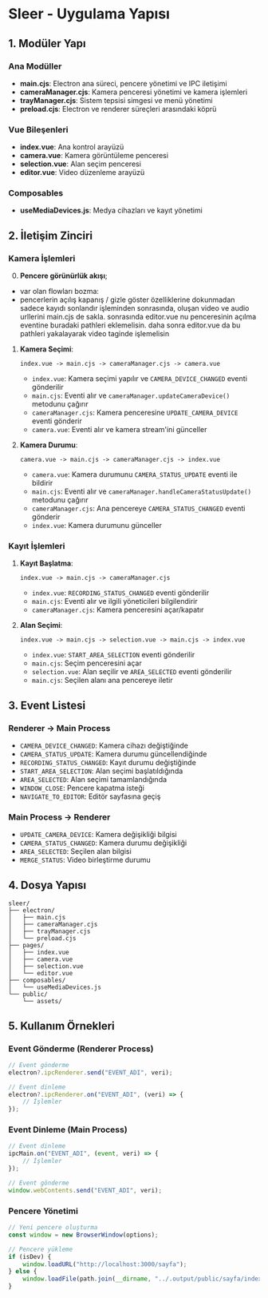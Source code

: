 # Sleer - Uygulama Yapısı

## 1. Modüler Yapı

### Ana Modüller

- **main.cjs**: Electron ana süreci, pencere yönetimi ve IPC iletişimi
- **cameraManager.cjs**: Kamera penceresi yönetimi ve kamera işlemleri
- **trayManager.cjs**: Sistem tepsisi simgesi ve menü yönetimi
- **preload.cjs**: Electron ve renderer süreçleri arasındaki köprü

### Vue Bileşenleri

- **index.vue**: Ana kontrol arayüzü
- **camera.vue**: Kamera görüntüleme penceresi
- **selection.vue**: Alan seçim penceresi
- **editor.vue**: Video düzenleme arayüzü

### Composables

- **useMediaDevices.js**: Medya cihazları ve kayıt yönetimi

## 2. İletişim Zinciri

### Kamera İşlemleri

0. **Pencere görünürlük akışı**;

- var olan flowları bozma:
- pencerlerin açılış kapanış / gizle göster özelliklerine dokunmadan sadece kayıdı sonlandır işleminden sonrasında, oluşan video ve audio urllerini main.cjs de sakla. sonrasında editor.vue nu penceresinin açılma eventine buradaki pathleri eklemelisin. daha sonra editor.vue da bu pathleri yakalayarak video taginde işlemelisin

1. **Kamera Seçimi**:

   ```
   index.vue -> main.cjs -> cameraManager.cjs -> camera.vue
   ```

   - `index.vue`: Kamera seçimi yapılır ve `CAMERA_DEVICE_CHANGED` eventi gönderilir
   - `main.cjs`: Eventi alır ve `cameraManager.updateCameraDevice()` metodunu çağırır
   - `cameraManager.cjs`: Kamera penceresine `UPDATE_CAMERA_DEVICE` eventi gönderir
   - `camera.vue`: Eventi alır ve kamera stream'ini günceller

2. **Kamera Durumu**:
   ```
   camera.vue -> main.cjs -> cameraManager.cjs -> index.vue
   ```
   - `camera.vue`: Kamera durumunu `CAMERA_STATUS_UPDATE` eventi ile bildirir
   - `main.cjs`: Eventi alır ve `cameraManager.handleCameraStatusUpdate()` metodunu çağırır
   - `cameraManager.cjs`: Ana pencereye `CAMERA_STATUS_CHANGED` eventi gönderir
   - `index.vue`: Kamera durumunu günceller

### Kayıt İşlemleri

1. **Kayıt Başlatma**:

   ```
   index.vue -> main.cjs -> cameraManager.cjs
   ```

   - `index.vue`: `RECORDING_STATUS_CHANGED` eventi gönderilir
   - `main.cjs`: Eventi alır ve ilgili yöneticileri bilgilendirir
   - `cameraManager.cjs`: Kamera penceresini açar/kapatır

2. **Alan Seçimi**:
   ```
   index.vue -> main.cjs -> selection.vue -> main.cjs -> index.vue
   ```
   - `index.vue`: `START_AREA_SELECTION` eventi gönderilir
   - `main.cjs`: Seçim penceresini açar
   - `selection.vue`: Alan seçilir ve `AREA_SELECTED` eventi gönderilir
   - `main.cjs`: Seçilen alanı ana pencereye iletir

## 3. Event Listesi

### Renderer -> Main Process

- `CAMERA_DEVICE_CHANGED`: Kamera cihazı değiştiğinde
- `CAMERA_STATUS_UPDATE`: Kamera durumu güncellendiğinde
- `RECORDING_STATUS_CHANGED`: Kayıt durumu değiştiğinde
- `START_AREA_SELECTION`: Alan seçimi başlatıldığında
- `AREA_SELECTED`: Alan seçimi tamamlandığında
- `WINDOW_CLOSE`: Pencere kapatma isteği
- `NAVIGATE_TO_EDITOR`: Editör sayfasına geçiş

### Main Process -> Renderer

- `UPDATE_CAMERA_DEVICE`: Kamera değişikliği bilgisi
- `CAMERA_STATUS_CHANGED`: Kamera durumu değişikliği
- `AREA_SELECTED`: Seçilen alan bilgisi
- `MERGE_STATUS`: Video birleştirme durumu

## 4. Dosya Yapısı

```
sleer/
├── electron/
│   ├── main.cjs
│   ├── cameraManager.cjs
│   ├── trayManager.cjs
│   └── preload.cjs
├── pages/
│   ├── index.vue
│   ├── camera.vue
│   ├── selection.vue
│   └── editor.vue
├── composables/
│   └── useMediaDevices.js
└── public/
    └── assets/
```

## 5. Kullanım Örnekleri

### Event Gönderme (Renderer Process)

```javascript
// Event gönderme
electron?.ipcRenderer.send("EVENT_ADI", veri);

// Event dinleme
electron?.ipcRenderer.on("EVENT_ADI", (veri) => {
	// İşlemler
});
```

### Event Dinleme (Main Process)

```javascript
// Event dinleme
ipcMain.on("EVENT_ADI", (event, veri) => {
	// İşlemler
});

// Event gönderme
window.webContents.send("EVENT_ADI", veri);
```

### Pencere Yönetimi

```javascript
// Yeni pencere oluşturma
const window = new BrowserWindow(options);

// Pencere yükleme
if (isDev) {
	window.loadURL("http://localhost:3000/sayfa");
} else {
	window.loadFile(path.join(__dirname, "../.output/public/sayfa/index.html"));
}
```
